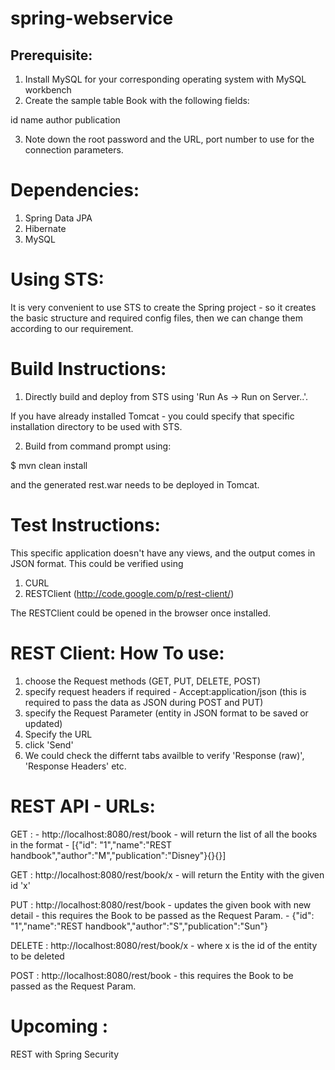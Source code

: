 spring-webservice
=================

Prerequisite:
-------------

1. Install MySQL for your corresponding operating system with MySQL workbench
2. Create the sample table Book with the following fields:

id
name
author
publication

3. Note down the root password and the URL, port number to use for the connection parameters.


Dependencies:
=============

1. Spring Data JPA
2. Hibernate
3. MySQL


Using STS:
==========

It is very convenient to use STS to create the Spring project - so it creates the basic structure and required config files, then 
we can change them according to our requirement.


Build Instructions:
===================

1. Directly build and deploy from STS using 'Run As -> Run on Server..'.

If you have already installed Tomcat - you could specify that specific installation directory to be used with STS.

2. Build from command prompt using:

$ mvn clean install

and the generated rest.war needs to be deployed in Tomcat. 


Test Instructions:
==================

This specific application doesn't have any views, and the output comes in JSON format. This could be verified using

1. CURL
2. RESTClient (http://code.google.com/p/rest-client/)


The RESTClient could be opened in the browser once installed. 

REST Client: How To use:
============

1. choose the Request methods (GET, PUT, DELETE, POST)
2. specify request headers if required - Accept:application/json (this is required to pass the data as JSON during POST and PUT)
3. specify the Request Parameter (entity in JSON format to be saved or updated)
4. Specify the URL 
5. click 'Send'
6. We could check the differnt tabs availble to verify 'Response (raw)', 'Response Headers' etc. 



REST API - URLs:
================

GET : - http://localhost:8080/rest/book - will return the list of all the books in the format - [{"id": "1","name":"REST handbook","author":"M","publication":"Disney"}{}{}]

GET : http://localhost:8080/rest/book/x - will return the Entity with the given id 'x'

PUT : http://localhost:8080/rest/book - updates the given book with new detail - this requires the Book to be passed as the Request Param. - 
{"id": "1","name":"REST handbook","author":"S","publication":"Sun"}

DELETE : http://localhost:8080/rest/book/x - where x is the id of the entity to be deleted

POST : http://localhost:8080/rest/book - this requires the Book to be passed as the Request Param.


Upcoming :
==========
REST with Spring Security






